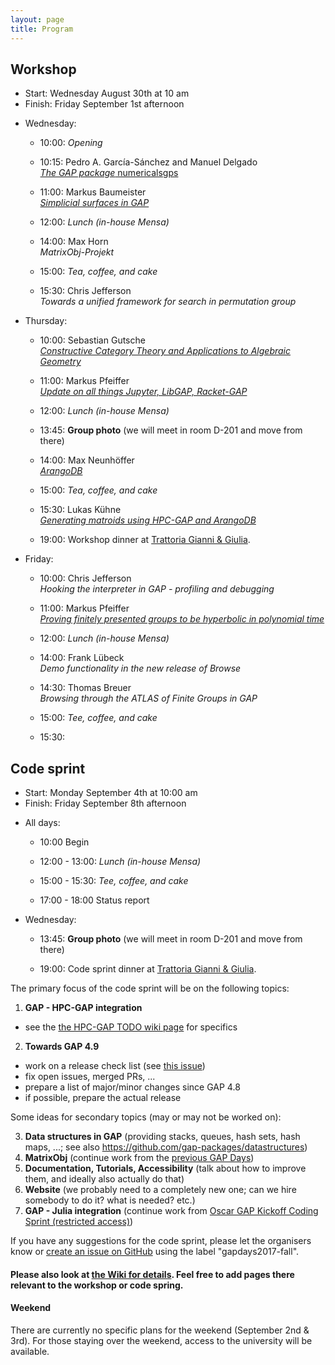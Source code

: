```yaml
---
layout: page
title: Program
---
```



## Workshop
* Start: Wednesday August 30th at 10 am
* Finish: Friday September 1st afternoon

- Wednesday:
  - 10:00: *Opening*
  - 10:15:
           Pedro A. García-Sánchez and Manuel Delgado <br>
           [*The GAP package* numericalsgps](/gapdays2017-fall/abstracts/numericalsgps)
  - 11:00:
            Markus Baumeister <br>
           [*Simplicial surfaces in GAP*](/gapdays2017-fall/abstracts/SimplicialSurfaces.pdf)

  - 12:00: *Lunch (in-house Mensa)*
  
  - 14:00:
           Max Horn <br>
           *MatrixObj-Projekt*
  - 15:00: *Tea, coffee, and cake*
  - 15:30:
           Chris Jefferson <br>
           *Towards a unified framework for search in permutation group*

- Thursday:
  - 10:00:
           Sebastian Gutsche <br>
           [*Constructive Category Theory and Applications to Algebraic Geometry*](/gapdays2017-fall/abstracts/CAP)
  - 11:00:
            Markus Pfeiffer <br>
           [*Update on all things Jupyter, LibGAP, Racket-GAP*](/gapdays2017-fall/abstracts/Jupyter)

  - 12:00: *Lunch (in-house Mensa)*
  
  - 13:45:  __Group photo__ (we will meet in room D-201 and move from there)
  
  - 14:00:
           Max Neunhöffer <br>
           [*ArangoDB*](/gapdays2017-fall/abstracts/ArangoDB)
  - 15:00: *Tea, coffee, and cake*
  - 15:30:
           Lukas Kühne <br>
           [*Generating matroids using HPC-GAP and ArangoDB*](/gapdays2017-fall/abstracts/matroids)

  - 19:00:  Workshop dinner at [Trattoria Gianni & Giulia](http://trattoria-gianni-giulia.de/?page_id=35).
		 
- Friday:
  - 10:00:
           Chris Jefferson <br>
           *Hooking the interpreter in GAP - profiling and debugging*
  - 11:00:
           Markus Pfeiffer <br>
           [*Proving finitely presented groups to be hyperbolic in polynomial time*](/gapdays2017-fall/abstracts/FP)

  - 12:00: *Lunch (in-house Mensa)*
  
  - 14:00: Frank Lübeck <br>
           *Demo functionality in the new release of Browse*
  - 14:30: Thomas Breuer <br>
           *Browsing through the ATLAS of Finite Groups in GAP*
  - 15:00: *Tee, coffee, and cake*
  - 15:30:

<!--
The focus of the workshop will be on presenting research and development related to GAP. __Please submit proposals__ (e.g., topics you want to see covered, or title of a talk you could give) to the organisers (<gapdays2017-fall@gapdays.de>).
-->

## Code sprint
* Start: Monday September 4th at 10:00 am
* Finish: Friday September 8th afternoon

- All days:
  - 10:00 Begin
  
  - 12:00 - 13:00: *Lunch (in-house Mensa)*
  
  - 15:00 - 15:30: *Tee, coffee, and cake*

  - 17:00 - 18:00 Status report

- Wednesday:
  - 13:45:         __Group photo__ (we will meet in room D-201 and move from there)
  
  - 19:00:         Code sprint dinner at [Trattoria Gianni & Giulia](http://trattoria-gianni-giulia.de/?page_id=35).

The primary focus of the code sprint will be on the following topics:

1. __GAP - HPC-GAP integration__
  - see the [the HPC-GAP TODO wiki page](https://github.com/gap-system/gap/wiki/HPC-GAP-TODO) for specifics
2. __Towards GAP 4.9__
  - work on a release check list (see [this issue](https://github.com/gap-system/gap/issues/1477))
  - fix open issues, merged PRs, ...
  - prepare a list of major/minor changes since GAP 4.8
  - if possible, prepare the actual release

Some ideas for secondary topics (may or may not be worked on):

3. __Data structures in GAP__ (providing stacks, queues, hash sets, hash maps, ...; see also <https://github.com/gap-packages/datastructures>)
4. __MatrixObj__ (continue work from the [previous GAP Days](http://gapdays.de/gapdays2017-spring/10_topic/))
5. __Documentation, Tutorials, Accessibility__ (talk about how to improve them, and ideally also actually do that)
6. __Website__ (we probably need to a completely new one; can we hire somebody to do it? what is needed? etc.)
4. __GAP - Julia integration__ (continue work from [Oscar GAP Kickoff Coding Sprint (restricted access)](https://github.com/oscar-system/OSCAR/wiki/Oscar-GAP-Kickoff-Coding-Sprint))

If you have any suggestions for the code sprint, please let the organisers know or [create an issue on GitHub](https://github.com/gap-system/gap/issues) using the label "gapdays2017-fall".


#### Please also look at [the Wiki for details](https://github.com/gapdays/gapdays2017-fall/wiki). Feel free to add pages there relevant to the workshop or code spring.

#### Weekend
There are currently no specific plans for the weekend (September 2nd & 3rd). For those staying over the weekend, access to the university will be available.
